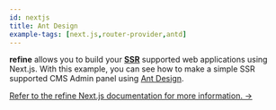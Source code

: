 ```yaml
---
id: nextjs
title: Ant Design
example-tags: [next.js,router-provider,antd]
---
```


**refine** allows you to build your [**SSR**](https://nextjs.org/docs/basic-features/pages#server-side-rendering) supported web applications using Next.js. With this example, you can see how to make a simple SSR supported CMS Admin panel using [Ant Design](https://ant.design/).

[Refer to the refine Next.js documentation for more information. →](/docs/advanced-tutorials/ssr/nextjs.md)

<StackblitzExample path="with-nextjs" />
